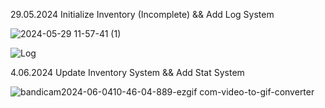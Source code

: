 29.05.2024 Initialize Inventory (Incomplete) && Add Log System 

![2024-05-29 11-57-41 (1)](https://github.com/alihankvlc/_Project_Plan_B_Survival/assets/147824938/d50d8fd5-e081-4ff3-a29d-10286579576c)

![Log](https://github.com/alihankvlc/_Project_Plan_B_Survival/assets/147824938/d8007ac9-04a1-4d1d-9081-3043e428871f)


4.06.2024 Update Inventory System && Add Stat System

![bandicam2024-06-0410-46-04-889-ezgif com-video-to-gif-converter](https://github.com/alihankvlc/_Project_Plan_B_Survival/assets/147824938/1f0d6194-700d-4a09-87f4-2726772b1b76)

